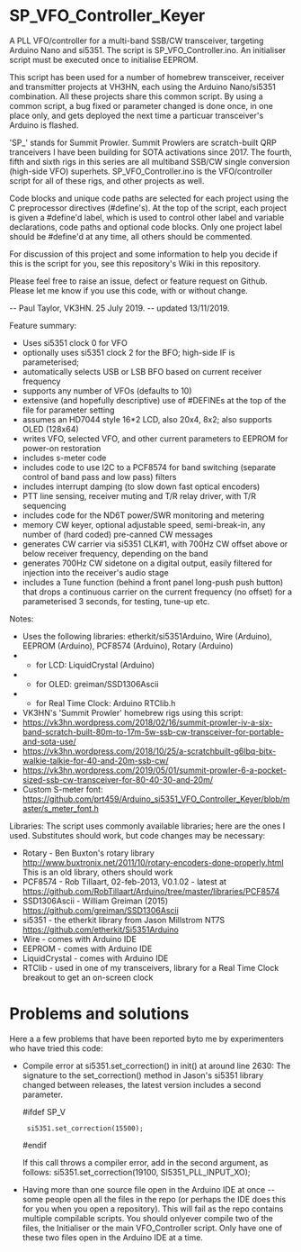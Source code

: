 # SP_VFO_Controller_Keyer
A PLL VFO/controller for a multi-band SSB/CW transceiver, targeting Arduino Nano and si5351. The script is SP_VFO_Controller.ino. An initialiser script must be executed once to initialise EEPROM. 

This script has been used for a number of homebrew transceiver, receiver and transmitter projects at VH3HN, each using the Arduino Nano/si5351 combination.  All these projects share this common script.  By using a common script, a bug fixed or parameter changed is done once, in one place only, and gets deployed the next time a particuar transceiver's Arduino is flashed.  

'SP_' stands for Summit Prowler.  Summit Prowlers are scratch-built QRP tranceivers I have been building for SOTA activations since 2017.  The fourth, fifth and sixth rigs in this series are all multiband SSB/CW single conversion (high-side VFO) superhets.  SP_VFO_Controller.ino is the VFO/controller script for all of these rigs, and other projects as well.    

Code blocks and unique code paths are selected for each project using the C preprocessor directives (#define's). At the top of the script, each project is given a #define'd label, which is used to control other label and variable declarations, code paths and optional code blocks.  Only one project label should be #define'd at any time, all others should be commented.       

For discussion of this project and some information to help you decide if this is the script for you, see this repository's Wiki in this repository.

Please feel free to raise an issue, defect or feature request on Github.  Please let me know if you use this code, with or without change. 

 -- Paul Taylor, VK3HN.  25 July 2019.
 -- updated 13/11/2019.

Feature summary:
* Uses si5351 clock 0 for VFO 
* optionally uses si5351 clock 2 for the BFO; high-side IF is parameterised; 
* automatically selects USB or LSB BFO based on current receiver frequency
* supports any number of VFOs (defaults to 10)
* extensive (and hopefully descriptive) use of #DEFINEs at the top of the file for parameter setting 
* assumes an HD7044 style 16*2 LCD, also 20x4, 8x2; also supports OLED (128x64)
* writes VFO, selected VFO, and other current parameters to EEPROM for power-on restoration 
* includes s-meter code 
* includes code to use I2C to a PCF8574 for band switching (separate control of band pass and low pass) filters
* includes interrupt damping (to slow down fast optical encoders)
* PTT line sensing, receiver muting and T/R relay driver, with T/R sequencing  
* includes code for the ND6T power/SWR monitoring and metering  
* memory CW keyer, optional adjustable speed, semi-break-in, any number of (hard coded) pre-canned CW messages
* generates CW carrier via si5351 CLK#1, with 700Hz CW offset above or below receiver frequency, depending on the band
* generates 700Hz CW sidetone on a digital output, easily filtered for injection into the receiver's audio stage
* includes a Tune function (behind a front panel long-push push button) that drops a continuous carrier on the current frequency (no offset) for a parameterised 3 seconds, for testing, tune-up etc.   

Notes:
* Uses the following libraries: etherkit/si5351Arduino, Wire (Arduino), EEPROM (Arduino), PCF8574 (Arduino), Rotary (Arduino) 
*  - for LCD: LiquidCrystal (Arduino)
*  - for OLED: greiman/SSD1306Ascii
*  - for Real Time Clock: Arduino RTClib.h
* VK3HN's 'Summit Prowler' homebrew rigs using this script: 
*  https://vk3hn.wordpress.com/2018/02/16/summit-prowler-iv-a-six-band-scratch-built-80m-to-17m-5w-ssb-cw-transceiver-for-portable-and-sota-use/ 
*  https://vk3hn.wordpress.com/2018/10/25/a-scratchbuilt-g6lbq-bitx-walkie-talkie-for-40-and-20m-ssb-cw/ 
*  https://vk3hn.wordpress.com/2019/05/01/summit-prowler-6-a-pocket-sized-ssb-cw-transceiver-for-80-40-30-and-20m/ 
* Custom S-meter font: https://github.com/prt459/Arduino_si5351_VFO_Controller_Keyer/blob/master/s_meter_font.h

Libraries:
The script uses commonly available libraries; here are the ones I used. Substitutes should work, but code changes may be necessary:
* Rotary - Ben Buxton's rotary library  http://www.buxtronix.net/2011/10/rotary-encoders-done-properly.html
           This is an old library, others should work
* PCF8574 - Rob Tillaart, 02-feb-2013, V0.1.02 - latest at https://github.com/RobTillaart/Arduino/tree/master/libraries/PCF8574
* SSD1306Ascii - William Greiman (2015) https://github.com/greiman/SSD1306Ascii 
* si5351 - the etherkit library from Jason Millstrom NT7S https://github.com/etherkit/Si5351Arduino  
* Wire - comes with Arduino IDE
* EEPROM - comes with Arduino IDE
* LiquidCrystal - comes with Arduino IDE
* RTClib - used in one of my transceivers, library for a Real Time Clock breakout to get an on-screen clock

# Problems and solutions 
Here a a few problems that have been reported byto me by experimenters who have tried this code: 
* Compile error at si5351.set_correction() in init() at around line 2630:
   The signature to the set_correction() method in Jason's si5351 library changed between releases, the latest version includes a second parameter.
   
   #ifdef SP_V
   
       si5351.set_correction(15500);    
   #endif 
   
   
   If this call throws a compiler error, add in the second argument, as follows:
       si5351.set_correction(19100, SI5351_PLL_INPUT_XO);
       
* Having more than one source file open in the Arduino IDE at once -- some people open all the files in the repo (or perhaps the IDE does this for you
   when you open a repository).  This will fail as the repo contains multiple compilable scripts.  You should onlyever  compile two of the files,
   the Initialiser or the main VFO_Controller script.  Only have one of these two files open in the Arduino IDE at a time.  
 
